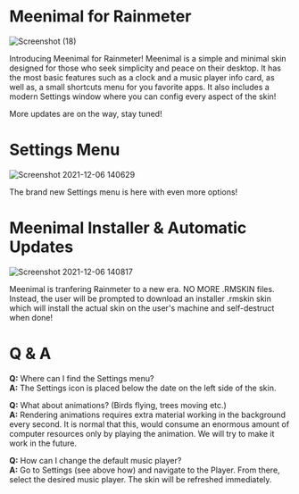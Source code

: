 # Meenimal for Rainmeter
![Screenshot (18)](https://user-images.githubusercontent.com/73079704/144843045-093ccbb3-ab63-4f38-a7a1-96dda8e10d7b.png)

Introducing Meenimal for Rainmeter! Meenimal is a simple and minimal skin designed for those who seek simplicity and peace on their desktop.
It has the most basic features such as a clock and a music player info card, as well as, a small shortcuts menu for you favorite apps.
It also includes a modern Settings window where you can config every aspect of the skin!

More updates are on the way, stay tuned!

# Settings Menu

![Screenshot 2021-12-06 140629](https://user-images.githubusercontent.com/73079704/144843241-4379cc47-c917-4d1d-8501-be952b0f841b.png)

The brand new Settings menu is here with even more options!

# Meenimal Installer & Automatic Updates

![Screenshot 2021-12-06 140817](https://user-images.githubusercontent.com/73079704/144843565-0962ffb8-0ec4-44bd-9fe0-f3a00e19c388.png)

Meenimal is tranfering Rainmeter to a new era. NO MORE .RMSKIN files. Instead, the user will be prompted to download an installer .rmskin skin which will install the actual skin on the user's machine and self-destruct when done!

# Q & A

<b>Q:</b> Where can I find the Settings menu?<br>
<b>A:</b> The Settings icon is placed below the date on the left side of the skin.

<b>Q:</b> What about animations? (Birds flying, trees moving etc.)<br>
<b>A:</b> Rendering animations requires extra material working in the background every second. It is normal that this, would consume an enormous amount of computer resources only by playing the animation. We will try to make it work in the future.

<b>Q:</b> How can I change the default music player?<br>
<b>A:</b> Go to Settings (see above how) and navigate to the Player. From there, select the desired music player. The skin will be refreshed immediately.
